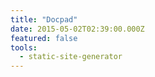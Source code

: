 ```yaml
---
title: "Docpad"
date: 2015-05-02T02:39:00.000Z
featured: false
tools:
  - static-site-generator
---
```

